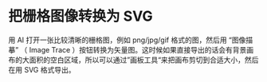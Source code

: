 # 把栅格图像转换为 SVG

用 AI 打开一张比较清晰的栅格图，例如 png/jpg/gif 格式的图，然后用 “图像描摹” （ Image Trace ）按钮转换为矢量图。这时候如果直接导出的话会有背景画布的大面积的空白区域，所以可以通过”画板工具“来把画布剪切到合适大小，然后在用 SVG 格式导出。
